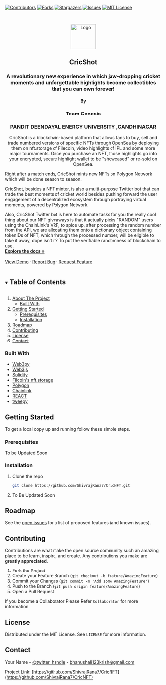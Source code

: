<!--
*** Thanks for checking out the Best-README-Template. If you have a suggestion
*** that would make this better, please fork the repo and create a pull request
*** or simply open an issue with the tag "enhancement".
*** Thanks again! Now go create something AMAZING! :D
***
***
***
*** To avoid retyping too much info. Do a search and replace for the following:
*** github_username, repo_name, twitter_handle, email, project_title, project_description
-->

<!-- PROJECT SHIELDS -->
<!--
*** I'm using markdown "reference style" links for readability.
*** Reference links are enclosed in brackets [ ] instead of parentheses ( ).
*** See the bottom of this document for the declaration of the reference variables
*** for contributors-url, forks-url, etc. This is an optional, concise syntax you may use.
*** https://www.markdownguide.org/basic-syntax/#reference-style-links
-->

[![Contributors][contributors-shield]][contributors-url]
[![Forks][forks-shield]][forks-url]
[![Stargazers][stars-shield]][stars-url]
[![Issues][issues-shield]][issues-url]
[![MIT License][license-shield]][license-url]


<!-- PROJECT LOGO -->
<br />
<p align="center">
  <a href="https://github.com/ShivrajRana7/frontend-main/src/assets/logo.svg">
    <img src="images/CS.png" alt="Logo" width="80" height="80">
  </a>
    <h2 align="center">CricShot</h2>
  <h3 align="center">A revolutionary new experience in which jaw-dropping cricket moments and unforgettable highlights become collectibles that you can own forever!</h3>
   <h4 align="center">By</h4>
  <h3 align="center">Team Genesis</h3>
   <h3 align="center">PANDIT DEENDAYAL ENERGY UNIVERSITY ,GANDHINAGAR </h3>

  <p align="center">
    CricShot is a blockchain-based platform that allows fans to buy, sell and trade numbered versions of specific NFTs through OpenSea by deploying them on nft.storage of Filecoin, video highlights of IPL and some more major tournaments. Once you purchase an NFT, those highlights go into your encrypted, secure highlight wallet to be "showcased" or re-sold on OpenSea.

Right after a match ends, CricShot mints new NFTs on Polygon Network which will be done season to season.

CricShot, besides a NFT minter, is also a multi-purpose Twitter bot that can trade the best moments of cricket world besides pushing forward the user engagement of a decentralized ecosystem through portraying virtual moments, powered by Polygon Network.

Also, CricShot Twitter bot is here to automate tasks for you the really cool thing about our NFT giveaways is that it actually picks "RANDOM" users using the ChainLink's VRF, to spice up, after processing the random number from the API, we are allocating them onto a dictionary object containing tokenIDs of NFT, which through the processed number, will be eligible to take it away, dope isn’t it? To put the verifiable randomness of blockchain to use.
<br />
<a href="https://github.com/ShivrajRana7/CricNFT"><strong>Explore the docs »</strong></a>
<br />
<br />
<a href="https://github.com/ShivrajRana7/CricNFT">View Demo</a>
·
<a href="https://github.com/ShivrajRana7/CricNFT/issues">Report Bug</a>
·
<a href="https://github.com/ShivrajRana7/CricNFT/issues">Request Feature</a>

  </p>
</p>

<!-- TABLE OF CONTENTS -->
<details open="open">
  <summary><h2 style="display: inline-block">Table of Contents</h2></summary>
  <ol>
    <li>
      <a href="#about-the-project">About The Project</a>
      <ul>
        <li><a href="#built-with">Built With</a></li>
      </ul>
    </li>
    <li>
      <a href="#getting-started">Getting Started</a>
      <ul>
        <li><a href="#prerequisites">Prerequisites</a></li>
        <li><a href="#installation">Installation</a></li>
      </ul>
    </li>
    <li><a href="#roadmap">Roadmap</a></li>
    <li><a href="#contributing">Contributing</a></li>
    <li><a href="#license">License</a></li>
    <li><a href="#contact">Contact</a></li>
    
  </ol>
</details>

### Built With

- [Web3py]()
- [Web3js]()
- [Solidity]()
- [Filcoin's nft.storage]()
- [Polygon]()
- [Chainlink]()
- [REACT]()
- [tweepy]()
<!-- GETTING STARTED -->

## Getting Started

To get a local copy up and running follow these simple steps.

### Prerequisites

To be Updated Soon

### Installation

1. Clone the repo
   ```sh
   git clone https://github.com/ShivrajRana7/CricNFT.git
   ```
2. To Be Updated Soon

<!-- ROADMAP -->

## Roadmap

See the [open issues](https://github.com/ShivrajRana7/CricNFT/issues) for a list of proposed features (and known issues).

<!-- CONTRIBUTING -->

## Contributing

Contributions are what make the open source community such an amazing place to be learn, inspire, and create. Any contributions you make are **greatly appreciated**.

1. Fork the Project
2. Create your Feature Branch (`git checkout -b feature/AmazingFeature`)
3. Commit your Changes (`git commit -m 'Add some AmazingFeature'`)
4. Push to the Branch (`git push origin feature/AmazingFeature`)
5. Open a Pull Request

If you become a Collaborator Please Refer `Collaborator` for more information

<!-- LICENSE -->

## License

Distributed under the MIT License. See `LICENSE` for more information.

<!-- CONTACT -->

## Contact

Your Name - [@twitter_handle](https://twitter.com/krishbhanushal8) - bhanushali123krish@gmail.com

Project Link: [https://github.com/ShivrajRana7/CricNFT](https://github.com/ShivrajRana7/CricNFT)

<!-- MARKDOWN LINKS & IMAGES -->
<!-- https://www.markdownguide.org/basic-syntax/#reference-style-links -->

[contributors-shield]: https://img.shields.io/github/contributors/ShivrajRana7/frontend-main.svg?style=for-the-badge
[contributors-url]: https://github.com/ShivrajRana7/frontend-main/graphs/contributors
[forks-shield]: https://img.shields.io/github/forks/ShivrajRana7/frontend-main.svg?style=for-the-badge
[forks-url]: https://github.com/ShivrajRana7/frontend-main/network/members
[stars-shield]: https://img.shields.io/github/stars/ShivrajRana7/frontend-main.svg?style=for-the-badge
[stars-url]: https://github.com/ShivrajRana7/frontend-main/stargazers
[issues-shield]: https://img.shields.io/github/issues/ShivrajRana7/frontend-main.svg?style=for-the-badge
[issues-url]: https://github.com/ShivrajRana7/frontend-main/issues
[license-shield]: https://img.shields.io/github/license/ShivrajRana7/frontend-main.svg?style=for-the-badge
[license-url]: https://github.com/ShivrajRana7/frontend-main/blob/master/LICENSE.txt

